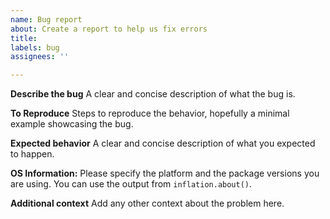 ```yaml
---
name: Bug report
about: Create a report to help us fix errors
title:
labels: bug
assignees: ''

---
```


**Describe the bug**
A clear and concise description of what the bug is.

**To Reproduce**
Steps to reproduce the behavior, hopefully a minimal example showcasing the bug.

**Expected behavior**
A clear and concise description of what you expected to happen.

**OS Information:**
Please specify the platform and the package versions you are using. You can use the output from `inflation.about()`.

**Additional context**
Add any other context about the problem here.
